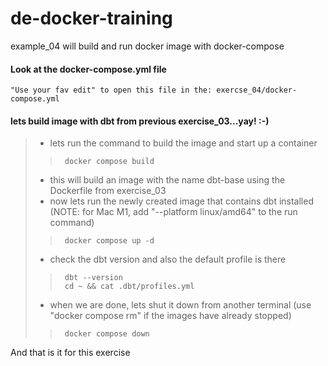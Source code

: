 # de-docker-training
example_04 will build and run docker image with docker-compose

#### Look at the docker-compose.yml file
```
"Use your fav edit" to open this file in the: exercse_04/docker-compose.yml
```
#### lets build image with dbt from previous exercise_03...yay! :-)
> * lets run the command to build the image and start up a container
>>      docker compose build
> * this will build an image with the name dbt-base using the Dockerfile from exercise_03
> * now lets run the newly created image that contains dbt installed (NOTE: for Mac M1, add "--platform linux/amd64" to the run command)
>>      docker compose up -d
> * check the dbt version and also the default profile is there
>>      dbt --version
>>      cd ~ && cat .dbt/profiles.yml
> * when we are done, lets shut it down from another terminal (use "docker compose rm" if the images have already stopped)
>>      docker compose down

And that is it for this exercise
